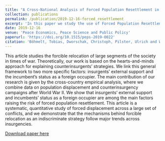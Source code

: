 ```yaml
---
title: "A Cross-National Analysis of Forced Population Resettlement in Counterinsurgency Campaigns"
collection: publications
permalink: /publication/2019-12-16-forced_resettlement
excerpt: 'In this paper we study the use of Forced Population Resettlement in Counterinsurgency Campaigns.'
date: 2019-12-16
venue: 'Peace Economics, Peace Science and Public Policy'
paperurl: 'https://doi.org/10.1515/peps-2019-0022'
citation: 'Böhmelt, Tobias, Dworschak, Christoph, Pilster, Ulrich and Walterskirchen, Julian. "A Cross-National Analysis of Forced Population Resettlement in Counterinsurgency Campaigns" Peace Economics, Peace Science and Public Policy, vol. 26, no. 1, 2020, pp. 20190022. https://doi.org/10.1515/peps-2019-0022'
---
```

This article studies the forcible relocation of large segments of the society in times of war. Theoretically, our work is based on the hearts-and-minds approach for explaining counterinsurgents’ strategies. We link this general framework to two more specific factors: insurgents’ external support and the incumbent’s status as a foreign occupier. The main contribution of our research is given by the cross-country empirical analysis, where we combine data on population displacement and counterinsurgency campaigns after World War II. We show that insurgents’ external support and incumbents’ status as a foreign occupier are among the main factors raising the risk of forced population resettlement. This article is a systematic, quantitative study of forced displacement across a large set of conflicts, and we demonstrate that the mechanisms behind forcible relocation as an indiscriminate strategy follow major trends across insurgencies.

[Download paper here](https://doi.org/10.1515/peps-2019-0022)
